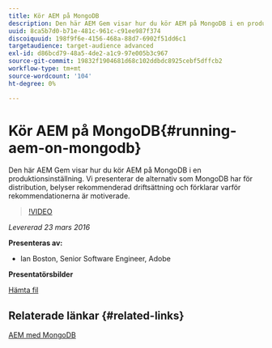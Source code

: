 ```yaml
---
title: Kör AEM på MongoDB
description: Den här AEM Gem visar hur du kör AEM på MongoDB i en produktionsinställning. Vi presenterar de alternativ som MongoDB har för distribution, belyser rekommenderad driftsättning och förklarar varför rekommendationerna är motiverade.
uuid: 8ca5b7d0-b71e-481c-961c-c91ee987f374
discoiquuid: 198f9f6e-4156-468a-88d7-6902f51dd6c1
targetaudience: target-audience advanced
exl-id: d86bcd79-48a5-4de2-a1c9-97e005b3c967
source-git-commit: 19832f1904681d68c102ddbdc8925cebf5dffcb2
workflow-type: tm+mt
source-wordcount: '104'
ht-degree: 0%

---
```


# Kör AEM på MongoDB{#running-aem-on-mongodb}

Den här AEM Gem visar hur du kör AEM på MongoDB i en produktionsinställning. Vi presenterar de alternativ som MongoDB har för distribution, belyser rekommenderad driftsättning och förklarar varför rekommendationerna är motiverade.

>[!VIDEO](https://video.tv.adobe.com/v/19304/?quality=9)

*Levererad 23 mars 2016*

**Presenteras av:**

* Ian Boston, Senior Software Engineer, Adobe

**Presentatörsbilder**

[Hämta fil](assets/aem-gems-032316-onmongodb.pdf)

## Relaterade länkar {#related-links}

[AEM med MongoDB](https://docs.adobe.com/content/docs/en/aem/6-1/deploy/platform/aem-with-mongodb.html)

<!--
[Get back to the Overview](https://helpx.adobe.com/experience-manager/kt/eseminars/gems/aem-index.html)
-->
